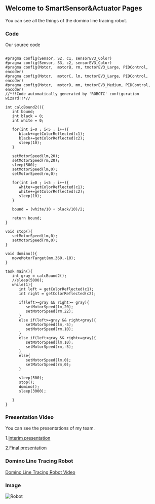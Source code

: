 ## Welcome to SmartSensor&Actuator Pages

You can see all the things of the domino line tracing robot.


### Code

Our source code

```Code

#pragma config(Sensor, S2, c1, sensorEV3_Color)
#pragma config(Sensor, S3, c2, sensorEV3_Color)
#pragma config(Motor,  motorB, rm, tmotorEV3_Large, PIDControl, encoder)
#pragma config(Motor,  motorC, lm, tmotorEV3_Large, PIDControl, encoder)
#pragma config(Motor,  motorD, mm, tmotorEV3_Medium, PIDControl, encoder)
//*!!Code automatically generated by 'ROBOTC' configuration wizard!!*//

int calcBound2(){
   int bound;
   int black = 0;
   int white = 0;

   for(int i=0 ; i<5 ; i++){
      black+=getColorReflected(c1);
      black+=getColorReflected(c2);
      sleep(10);
   }

   setMotorSpeed(lm,20);
   setMotorSpeed(rm,20);
   sleep(500);
   setMotorSpeed(lm,0);
   setMotorSpeed(rm,0);

   for(int i=0 ; i<5 ; i++){
      white+=getColorReflected(c1);
      white+=getColorReflected(c2);
      sleep(10);
   }

   bound = (white/10 + black/10)/2;

   return bound;
}

void stop(){
   setMotorSpeed(lm,0);
   setMotorSpeed(rm,0);
}

void domino(){
   moveMotorTarget(mm,360,-10);   
}

task main(){
   int gray = calcBound2();
   //sleep(5000);
   while(1){
      int left = getColorReflected(c1);
      int right = getColorReflected(c2);

      if(left>=gray && right>= gray){
         setMotorSpeed(lm,20);
         setMotorSpeed(rm,22);
      }
      else if(left>=gray && right<gray){
         setMotorSpeed(lm,-5);
         setMotorSpeed(rm,10);
      }
      else if(left<gray && right>=gray){
         setMotorSpeed(lm,10);
         setMotorSpeed(rm,-5);
      }
      else{
         setMotorSpeed(lm,0);
         setMotorSpeed(rm,0);
      }
      
      sleep(500);
      stop();
      domino();
      sleep(3000);
      
   }
}
```


### Presentation Video

You can see the presentations of my team. 


1.[Interim presentation](https://www.youtube.com/watch?v=yLZLXtthy90)

2.[Final presentation](https://www.youtube.com/watch?v=FZ8yHSsP4oI&t=9s)



### Domino Line Tracing Robot
[Domino Line Tracing Robot Video](https://www.youtube.com/watch?v=bF25RHZb02I)




### Image
![Robot](/Users/yangmigyeong/Desktop/KakaoTalk_Photo_2018-12-20-18-17-29.jpeg)



